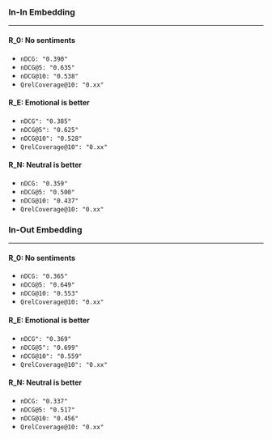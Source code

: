 ### In-In Embedding
---
#### R_0: No sentiments
* ` nDCG: "0.390" `
* ` nDCG@5: "0.635" `
* ` nDCG@10: "0.538" `
* ` QrelCoverage@10: "0.xx" `

#### R_E: Emotional is better
* ` nDCG": "0.385" `
* ` nDCG@5": "0.625" `
* ` nDCG@10": "0.528" `
* ` QrelCoverage@10": "0.xx" `

#### R_N: Neutral is better
* ` nDCG: "0.359" `
* ` nDCG@5: "0.500" `
* ` nDCG@10: "0.437" `
* ` QrelCoverage@10: "0.xx" `

### In-Out Embedding
---
#### R_0: No sentiments
* ` nDCG: "0.365" `
* ` nDCG@5: "0.649" `
* ` nDCG@10: "0.553" `
* ` QrelCoverage@10: "0.xx" `

#### R_E: Emotional is better
* ` nDCG": "0.369" `
* ` nDCG@5": "0.699" `
* ` nDCG@10": "0.559" `
* ` QrelCoverage@10": "0.xx" `

#### R_N: Neutral is better
* ` nDCG: "0.337" `
* ` nDCG@5: "0.517" `
* ` nDCG@10: "0.456" `
* ` QrelCoverage@10: "0.xx" `
